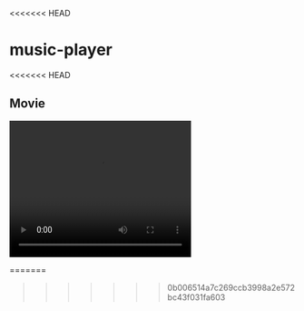 <<<<<<< HEAD
# music-player
<<<<<<< HEAD
## Movie

<video width="320" height="240" controls>
  <source src="music.mp4" type="video/mp4">
  Your browser does not support the video tag.
</video>

=======
>>>>>>> 0b006514a7c269ccb3998a2e572bc43f031fa603


